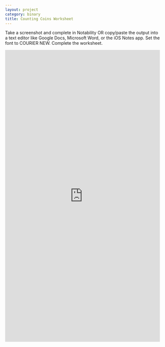 ```yaml
---
layout: project
category: binary
title: Counting Coins Worksheet
---
```


Take a screenshot and complete in Notability OR copy/paste the output into a text editor like Google Docs, Microsoft Word, or the iOS Notes app. Set the font to COURIER NEW. Complete the worksheet.
<div class="trinket_container">
<iframe src="https://trinket.io/embed/python3/4009d4288b?outputOnly=true&runOption=run&start=result" width="100%" height="950" frameborder="0" marginwidth="0" marginheight="0" allowfullscreen> </iframe>
</div>

